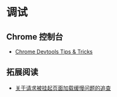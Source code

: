 # 调试

## Chrome 控制台
* [Chrome Devtools Tips & Tricks](http://mo.github.io/2015/10/19/chrome-devtools.html)

## 拓展阅读
* [关于请求被挂起页面加载缓慢问题的追查](http://wayou.github.io/2014/12/31/chrome-request-stalled-problem/)